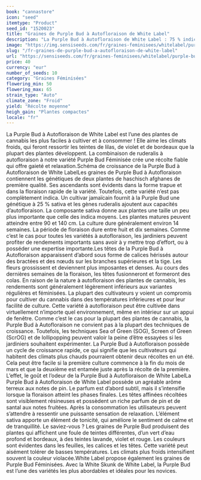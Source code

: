 ```yaml
---
book: "cannastore"
icon: "seed"
itemtype: "Product"
seed_id: "1520023"
title: "Graines de Purple Bud à Autofloraison de White Label"
description: "La Purple Bud à Autofloraison de White Label : 75 % indica et 25 % sativa. Prospère dans les climats froids. Appréciée pour sa teinte violet vif."
image: "https://img.sensiseeds.com/fr/graines-feminisees/whitelabel/purple-bud-autofloraison-image.png"
slug: "/fr-graines-de-purple-bud-a-autofloraison-de-white-label"
url: "https://sensiseeds.com/fr/graines-feminisees/whitelabel/purple-bud-autofloraison?a_aid=cannastore"
price: 40
currency: "eur"
number_of_seeds: 10
category: "Graines Féminisées"
flowering_min: 50
flowering_max: 65
strain_type: "Auto"
climate_zone: "Froid"
yield: "Récolte moyenne"
heigh_gain: "Plantes compactes"
locale: "fr"
---
```

La Purple Bud à Autofloraison de White Label est l’une des plantes de cannabis les plus faciles à cultiver et à consommer ! Elle aime les climats froids, qui feront ressortir les teintes de lilas, de violet et de bordeaux que la plupart des plantes développent. La combinaison de ruderalis à autofloraison à notre variété Purple Bud Féminisée crée une récolte fiable qui offre gaieté et relaxation.Schéma de croissance de la Purple Bud à Autofloraison de White LabelLes graines de Purple Bud à Autofloraison contiennent les génétiques de deux plantes de haschisch afghanes de première qualité. Ses ascendants sont évidents dans la forme trapue et dans la floraison rapide de la variété. Toutefois, cette variété n’est pas complètement indica. Un cultivar jamaïcain fournit à la Purple Bud une génétique à 25 % sativa et les gènes ruderalis ajoutent aux capacités d’autofloraison. La composante sativa donne aux plantes une taille un peu plus importante que celle des indica moyens. Les plantes matures peuvent atteindre entre 90 et 140 cm. La culture dure généralement environ 14 semaines. La période de floraison dure entre huit et dix semaines. Comme c’est le cas pour toutes les variétés à autofloraison, les jardiniers peuvent profiter de rendements importants sans avoir à y mettre trop d’effort, ou à posséder une expertise importante.Les têtes de la Purple Bud à Autofloraison apparaissent d’abord sous forme de calices hérissés autour des bractées et des nœuds sur les branches supérieures et la tige. Les fleurs grossissent et deviennent plus imposantes et denses. Au cours des dernières semaines de la floraison, les têtes fusionneront et formeront des colas. En raison de la nature à autofloraison des plantes de cannabis, les rendements sont généralement légèrement inférieurs aux variantes régulières et féminisées. La plupart des cultivateurs y voient un compromis pour cultiver du cannabis dans des températures inférieures et pour leur facilité de culture. Cette variété à autofloraison peut être cultivée dans virtuellement n’importe quel environnement, même en intérieur sur un appui de fenêtre. Comme c’est le cas pour la plupart des plantes de cannabis, la Purple Bud à Autofloraison ne convient pas à la plupart des techniques de croissance. Toutefois, les techniques Sea of Green (SOG), Screen of Green (ScrOG) et de lollipopping peuvent valoir la peine d’être essayées si les jardiniers souhaitent expérimenter. La Purple Bud à Autofloraison possède un cycle de croissance rapide, ce qui signifie que les cultivateurs qui habitent des climats plus chauds pourraient obtenir deux récoltes en un été. Cela peut être facile si la première culture commence à la fin du mois de mars et que la deuxième est entamée juste après la récolte de la première. L’effet, le goût et l’odeur de la Purple Bud à Autofloraison de White LabelLa Purple Bud à Autofloraison de White Label possède un agréable arôme terreux aux notes de pin. Le parfum est d’abord subtil, mais il s’intensifie lorsque la floraison atteint les phases finales. Les têtes affinées récoltées sont visiblement résineuses et possèdent un riche parfum de pin et de santal aux notes fruitées. Après la consommation les utilisateurs peuvent s’attendre à ressentir une puissante sensation de relaxation. L’élément sativa apporte un élément de tonicité, qui améliore le sentiment de calme et de tranquillité. Le saviez-vous ? Les graines de Purple Bud produisent des plantes qui affichent une foule de teintes différentes, d’un vert d’eau profond et bordeaux, à des teintes lavande, violet et rouge. Les couleurs sont évidentes dans les feuilles, les calices et les têtes. Cette variété peut aisément tolérer de basses températures. Les climats plus froids intensifient souvent la couleur violacée.White Label propose également les graines de Purple Bud Féminisées. Avec la White Skunk de White Label, la Purple Bud est l’une des variétés les plus abordables et idéales pour les novices.
